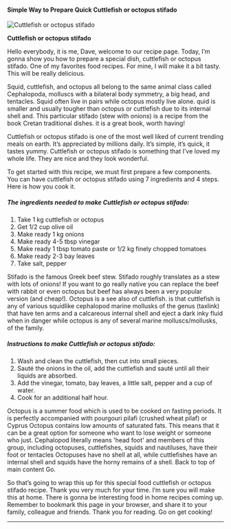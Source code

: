             

#### Simple Way to Prepare Quick Cuttlefish or octopus stifado

![Cuttlefish or octopus stifado](https://img-global.cpcdn.com/recipes/de7cef98f54031ed3f37eff378c41acc/751x532cq70/cuttlefish-or-octopus-stifado-recipe-main-photo.jpg)

**Cuttlefish or octopus stifado**

Hello everybody, it is me, Dave, welcome to our recipe page. Today, I’m gonna show you how to prepare a special dish, cuttlefish or octopus stifado. One of my favorites food recipes. For mine, I will make it a bit tasty. This will be really delicious.

Squid, cuttlefish, and octopus all belong to the same animal class called Cephalopoda, molluscs with a bilateral body symmetry, a big head, and tentacles. Squid often live in pairs while octopus mostly live alone. quid is smaller and usually tougher than octopus or cuttlefish due to its internal shell and. This particular stifado (stew with onions) is a recipe from the book Cretan traditional dishes. it is a great book, worth having!

Cuttlefish or octopus stifado is one of the most well liked of current trending meals on earth. It’s appreciated by millions daily. It’s simple, it’s quick, it tastes yummy. Cuttlefish or octopus stifado is something that I’ve loved my whole life. They are nice and they look wonderful.

To get started with this recipe, we must first prepare a few components. You can have cuttlefish or octopus stifado using 7 ingredients and 4 steps. Here is how you cook it.

##### The ingredients needed to make Cuttlefish or octopus stifado:

1.  Take 1 kg cuttlefish or octopus
2.  Get 1/2 cup olive oil
3.  Make ready 1 kg onions
4.  Make ready 4-5 tbsp vinegar
5.  Make ready 1 tbsp tomato paste or 1/2 kg finely chopped tomatoes
6.  Make ready 2-3 bay leaves
7.  Take salt, pepper

Stifado is the famous Greek beef stew. Stifado roughly translates as a stew with lots of onions! If you want to go really native you can replace the beef with rabbit or even octopus but beef has always been a very popular version (and cheap!). Octopus is a see also of cuttlefish. is that cuttlefish is any of various squidlike cephalopod marine mollusks of the genus (taxlink) that have ten arms and a calcareous internal shell and eject a dark inky fluid when in danger while octopus is any of several marine molluscs/mollusks, of the family.

##### Instructions to make Cuttlefish or octopus stifado:

1.  Wash and clean the cuttlefish, then cut into small pieces.
2.  Sauté the onions in the oil, add the cuttlefish and sauté until all their liquids are absorbed.
3.  Add the vinegar, tomato, bay leaves, a little salt, pepper and a cup of water.
4.  Cook for an additional half hour.

Octopus is a summer food which is used to be cooked on fasting periods. It is perfectly accompanied with pourgouri pilafi (crushed wheat pilaf) or Cyprus Octopus contains low amounts of saturated fats. This means that it can be a great option for someone who want to lose weight or someone who just. Cephalopod literally means 'head foot' and members of this group, including octopuses, cuttlefishes, squids and nautiluses, have their foot or tentacles Octopuses have no shell at all, while cuttlefishes have an internal shell and squids have the horny remains of a shell. Back to top of main content Go.

So that’s going to wrap this up for this special food cuttlefish or octopus stifado recipe. Thank you very much for your time. I’m sure you will make this at home. There is gonna be interesting food in home recipes coming up. Remember to bookmark this page in your browser, and share it to your family, colleague and friends. Thank you for reading. Go on get cooking!

* * *